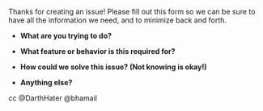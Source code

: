 Thanks for creating an issue! Please fill out this form so we can be
sure to have all the information we need, and to minimize back and forth.

* **What are you trying to do?**

* **What feature or behavior is this required for?**

* **How could we solve this issue? (Not knowing is okay!)**

* **Anything else?**

cc @DarthHater @bhamail